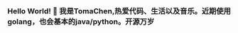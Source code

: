 ### Hello World! 👋  我是TomaChen,热爱代码、生活以及音乐。近期使用golang，也会基本的java/python。开源万岁

<!--
**TomaChen513/TomaChen513** is a ✨ _special_ ✨ repository because its `README.md` (this file) appears on your GitHub profile.

Here are some ideas to get you started:

- 🔭 I’m currently working on ...
- 🌱 I’m currently learning ...
- 👯 I’m looking to collaborate on ...
- 🤔 I’m looking for help with ...
- 💬 Ask me about ...
- 📫 How to reach me: ...
- 😄 Pronouns: ...
- ⚡ Fun fact: ...
-->
